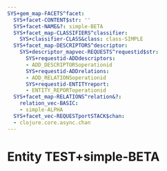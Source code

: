 ```yaml
---
SYS+gem_map-FACETS^facet:
  SYS+facet-CONTENT$str: ''
  SYS+facet-NAME&?: simple-BETA
  SYS+facet_map-CLASSIFIERS^classifier:
    SYS+classifier-CLASS&class: class-SIMPLE
  SYS+facet_map-DESCRIPTORS^descriptor:
    SYS+descriptor_mapvec-REQUESTS^requestid$str:
      SYS+requestid-ADDdescriptors:
      - ADD_DESCRIPTORSoperationid
      SYS+requestid-ADDrelations:
      - ADD_RELATIONSoperationid
      SYS+requestid-ENTITYreport:
      - ENTITY_REPORToperationid
  SYS+facet_map-RELATIONS^relation&?:
    relation_vec-BASIC:
    - simple-ALPHA
  SYS+facet_vec-REQUESTportSTACK$chan:
  - clojure.core.async.chan
---
```

# Entity TEST+simple-BETA

